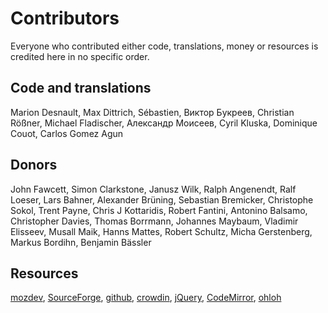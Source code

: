 # Contributors
Everyone who contributed either code, translations, money or resources is credited 
here in no specific order.

## Code and translations
Marion Desnault, Max Dittrich, Sébastien, Виктор Букреев, Christian Rößner, 
Michael Fladischer, Александр Моисеев, Cyril Kluska, Dominique Couot, 
Carlos Gomez Agun

## Donors
John Fawcett, Simon Clarkstone, Janusz Wilk, Ralph Angenendt, Ralf Loeser,
Lars Bahner, Alexander Brüning, Sebastian Bremicker, Christophe Sokol, Trent Payne,
Chris J Kottaridis, Robert Fantini, Antonino Balsamo, Christopher Davies, 
Thomas Borrmann, Johannes Maybaum, Vladimir Elisseev, Musall Maik, Hanns Mattes, 
Robert Schultz, Micha Gerstenberg, Markus Bordihn, Benjamin Bässler

## Resources
[mozdev](http://www.mozdev.org), [SourceForge](http://sf.net),
[github](http://www.github.com), [crowdin](http://crowdin.net),
[jQuery](http://www.jquery.com), [CodeMirror](http://www.codemirror.net),
[ohloh](http://www.ohloh.net)

